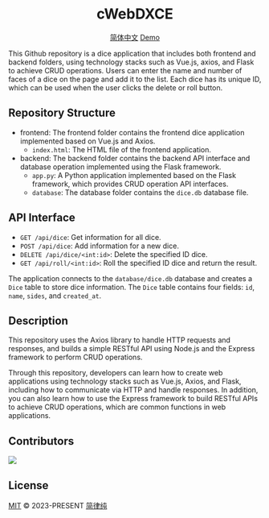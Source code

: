 <h1 align="center">
    cWebDXCE
</h1>

<p align="center">
  <a href="/README_zh.md">简体中文</a>
  <a href="">Demo</a>
</p>

This Github repository is a dice application that includes both frontend and backend folders, using technology stacks such as Vue.js, axios, and Flask to achieve CRUD operations. Users can enter the name and number of faces of a dice on the page and add it to the list. Each dice has its unique ID, which can be used when the user clicks the delete or roll button.

Repository Structure
-------

- frontend: The frontend folder contains the frontend dice application implemented based on Vue.js and Axios.
  - `index.html`: The HTML file of the frontend application.
- backend: The backend folder contains the backend API interface and database operation implemented using the Flask framework.
  - `app.py`: A Python application implemented based on the Flask framework, which provides CRUD operation API interfaces.
  - `database`: The database folder contains the `dice.db` database file.

API Interface
--------

- `GET /api/dice`: Get information for all dice.
- `POST /api/dice`: Add information for a new dice.
- `DELETE /api/dice/<int:id>`: Delete the specified ID dice.
- `GET /api/roll/<int:id>`: Roll the specified ID dice and return the result.

The application connects to the `database/dice.db` database and creates a `Dice` table to store dice information. The `Dice` table contains four fields: `id`, `name`, `sides`, and `created_at`.

Description
----

This repository uses the Axios library to handle HTTP requests and responses, and builds a simple RESTful API using Node.js and the Express framework to perform CRUD operations.

Through this repository, developers can learn how to create web applications using technology stacks such as Vue.js, Axios, and Flask, including how to communicate via HTTP and handle responses. In addition, you can also learn how to use the Express framework to build RESTful APIs to achieve CRUD operations, which are common functions in web applications.

Contributors
-----

<a href="https://github.com/HsiangNianian/cWebDXCE/graphs/contributors">
  <img src="https://contrib.rocks/image?repo=HsiangNianian/cWebDXCE" />
</a>

License
-------

[MIT](https://github.com/HsiangNianian/cWebDXCE/blob/main/LICENSE) © 2023-PRESENT [简律纯](https://github.com/HsiangNianian)